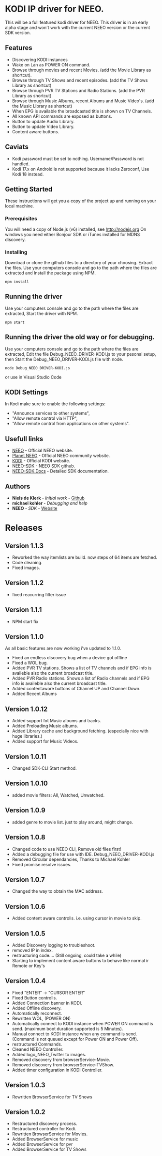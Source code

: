 # KODI IP driver for NEEO.

This will be a full featured kodi driver for NEEO. This driver is in an early alpha stage and won't work with the current NEEO version or the current SDK version.

## Features

* Discovering KODI instances
* Wake on Lan as POWER ON command.
* Browse through movies and recent Movies. (add the <Directory> Movie Library as shortcut).
* Browse through TV Shows and recent episodes. (add the <Directory> TV Shows Library as shortcut)
* Browse through PVR TV Stations and Radio Stations. (add the <Directory> PVR Library as shortcut)
* Browse through Music Albums, recent Albums and Music Video's. (add the <Directory> Music Library as shortcut)
* When EPG is available the broadcasted title is shown on TV Channels.
* All known API commands are exposed as buttons.
* Button to update Audio Library.
* Button to update Video Library.
* Content aware buttons.

## Caviats

- Kodi password must be set to nothing. Username/Password is not handled.
- Kodi 17.x on Android is not supported because it lacks Zeroconf, Use Kodi 18 instead.

## Getting Started

These instructions will get you a copy of the project up and running on your local machine.


### Prerequisites

You will need a copy of Node.js (v6) installed, see http://nodejs.org
On windows you need either Bonjour SDK or iTunes installed for MDNS discovery.


### Installing

Download or clone the github files to a directory of your choosing.
Extract the files.
Use your computers console and go to the path where the files are extracted and Install the package using NPM.

```
npm install
```


## Running the driver

Use your computers console and go to the path where the files are extracted, Start the driver with NPM.

```
npm start
```

## Running the driver the old way or for debugging.

Use your computers console and go to the path where the files are extracted, Edit the file Debug_NEEO_DRIVER-KODI.js to your pesonal setup, then Start the Debug_NEEO_DRIVER-KODI.js file with node.

```
node Debug_NEEO_DRIVER-KODI.js
```

or use <f5> in Visual Studio Code

## KODI Settings

In Kodi make sure to enable the following settings: 
  * "Announce services to other systems", 
  * "Allow remote control via HTTP",
  * "Allow remote control from applications on other systems". 

## Usefull links

* [NEEO](https://neeo.com/) - Official NEEO website.
* [Planet NEEO](https://planet.neeo.com/) - Official NEEO community website.
* [KODI](https://kodi.tv/) - Official KODI website.
* [NEEO-SDK](https://github.com/NEEOInc/neeo-sdk) - NEEO SDK github.
* [NEEO-SDK Docs](https://neeoinc.github.io/neeo-sdk/) - Detailed SDK documentation.


## Authors

* **Niels de Klerk** - *Initial work* - [Github](https://github.com/nklerk/)
* **michael kohler** - *Debugging and help*
* **NEEO** - *SDK* - [Website](https://neeo.com/)


# Releases
## Version 1.1.3
- Reworked the way itemlists are build. now steps of 64 items are fetched.
- Code cleaning.
- Fixed images.


## Version 1.1.2
- fixed reacurring filter issue

## Version 1.1.1
- NPM start fix

## Version 1.1.0
As all basic features are now working i've updated to 1.1.0.
- Fixed an endless discovery bug when a device got offline
- Fixed a WOL bug.
- Added PVR TV stations. Shows a list of TV channels and if EPG info is availeble also the current broadcast title.
- Added PVR Radio stations. Shows a list of Radio channels and if EPG info is availeble also the current broadcast title.
- Added contentaware buttons of Channel UP and Channel Down.
- Added Recent Albums

## Version 1.0.12
- Added support fot Music albums and tracks.
- Added Preloading Music albums.
- Added Library cache and background fetching. (especially nice with huge libraries.)
- Added support for Music Videos.

## Version 1.0.11
- Changed SDK-CLI Start method.

## Version 1.0.10
- added movie filters: All, Watched, Unwatched.

## Version 1.0.9
- added genre to movie list. just to play around, might change.

## Version 1.0.8
- Changed code to use NEEO CLI, Remove old files first!
- Added a debugging file for use with IDE. Debug_NEEO_DRIVER-KODI.js
- Removed Circular dependancies, Thanks to Michael Kohler
- Fixed promise.resolve issues.


## Version 1.0.7
- Changed the way to obtain the MAC address.

## Version 1.0.6
- Added content aware controlls. i.e. using cursor in movie to skip.

## Version 1.0.5
- Added Discovery logging to troubleshoot.
- removed IP in index.
- restructuring code.... (Still ongoing, could take a while)
- Starting to implement content aware buttons to behave like normal ir Remote or Key's

## Version 1.0.4
- Fixed "ENTER" -> "CURSOR ENTER"
- Fixed Button controlls.
- Added Connection banner in KODI.
- Added Offline discovery.
- Automatically reconnect.
- Rewritten WOL, (POWER ON)
- Automatically connect to KODI instance when POWER ON command is send. (maximum boot duration supported is 5 Minutes).
- Manual connect to KODI instance when any command is send. (Command is not queued except for Power ON and Power Off).
- restructured Commands.
- Cleaned NEEO Controller.
- Added logo_NEEO_Twitter to images.
- Removed discovery from browserService-Movie.
- Removed discovery from browserService-TVShow.
- Added timer configuration in KODI Controller.

## Version 1.0.3
- Rewritten BrowserService for TV Shows

## Version 1.0.2
- Restructured discovery process.
- Restructured controller for Kodi.
- Rewritten BrowserService for Movies.
- Added BrowserService for music
- Added BrowserService for pvr
- Added BrowserService for TV Shows